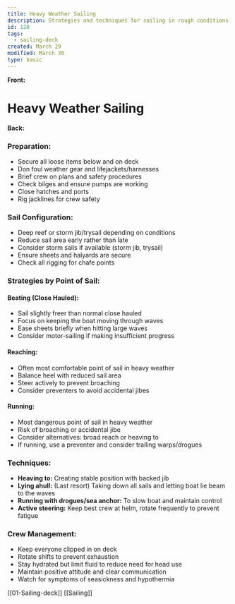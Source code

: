 ```yaml
---
title: Heavy Weather Sailing
description: Strategies and techniques for sailing in rough conditions
id: 128
tags:
  - sailing-deck
created: March 29
modified: March 30
type: basic
---
```


**Front:**
# Heavy Weather Sailing

**Back:**
<div class="preparation-section">
  <h3>Preparation:</h3>
  <ul>
    <li>Secure all loose items below and on deck</li>
    <li>Don foul weather gear and lifejackets/harnesses</li>
    <li>Brief crew on plans and safety procedures</li>
    <li>Check bilges and ensure pumps are working</li>
    <li>Close hatches and ports</li>
    <li>Rig jacklines for crew safety</li>
  </ul>
</div>

<div class="sail-config-section">
  <h3>Sail Configuration:</h3>
  <ul>
    <li>Deep reef or storm jib/trysail depending on conditions</li>
    <li>Reduce sail area early rather than late</li>
    <li>Consider storm sails if available (storm jib, trysail)</li>
    <li>Ensure sheets and halyards are secure</li>
    <li>Check all rigging for chafe points</li>
  </ul>
</div>

<div class="strategies-section">
  <h3>Strategies by Point of Sail:</h3>

  <h4>Beating (Close Hauled):</h4>
  <ul>
    <li>Sail slightly freer than normal close hauled</li>
    <li>Focus on keeping the boat moving through waves</li>
    <li>Ease sheets briefly when hitting large waves</li>
    <li>Consider motor-sailing if making insufficient progress</li>
  </ul>

  <h4>Reaching:</h4>
  <ul>
    <li>Often most comfortable point of sail in heavy weather</li>
    <li>Balance heel with reduced sail area</li>
    <li>Steer actively to prevent broaching</li>
    <li>Consider preventers to avoid accidental jibes</li>
  </ul>

  <h4>Running:</h4>
  <ul>
    <li>Most dangerous point of sail in heavy weather</li>
    <li>Risk of broaching or accidental jibe</li>
    <li>Consider alternatives: broad reach or heaving to</li>
    <li>If running, use a preventer and consider trailing warps/drogues</li>
  </ul>
</div>

<div class="techniques-section">
  <h3>Techniques:</h3>
  <ul>
    <li><strong>Heaving to:</strong> Creating stable position with backed jib</li>
    <li><strong>Lying ahull:</strong> (Last resort) Taking down all sails and letting boat lie beam to the waves</li>
    <li><strong>Running with drogues/sea anchor:</strong> To slow boat and maintain control</li>
    <li><strong>Active steering:</strong> Keep best crew at helm, rotate frequently to prevent fatigue</li>
  </ul>
</div>

<div class="crew-section">
  <h3>Crew Management:</h3>
  <ul>
    <li>Keep everyone clipped in on deck</li>
    <li>Rotate shifts to prevent exhaustion</li>
    <li>Stay hydrated but limit fluid to reduce need for head use</li>
    <li>Maintain positive attitude and clear communication</li>
    <li>Watch for symptoms of seasickness and hypothermia</li>
  </ul>
</div>

[[01-Sailing-deck]]
[[Sailing]]